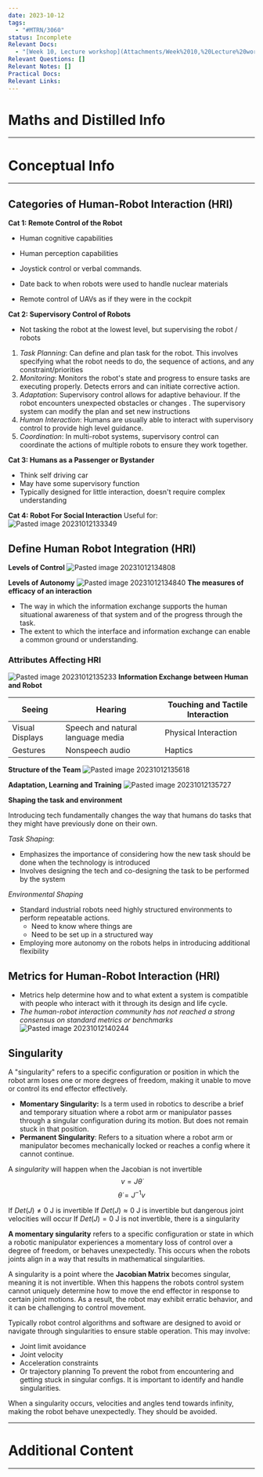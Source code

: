 ```yaml
---
date: 2023-10-12
tags:
  - "#MTRN/3060"
status: Incomplete
Relevant Docs:
  - "[Week 10, Lecture workshop](Attachments/Week%2010,%20Lecture%20workshop.pdf)"
Relevant Questions: []
Relevant Notes: []
Practical Docs: 
Relevant Links:
---
```

# Maths and Distilled Info
---




# Conceptual Info
---

## Categories of Human-Robot Interaction (HRI)

**Cat 1: Remote Control of the Robot**

- Human cognitive capabilities
- Human perception capabilities
- Joystick control or verbal commands.

- Date back to when robots were used to handle nuclear materials
- Remote control of UAVs as if they were in the cockpit

**Cat 2: Supervisory Control of Robots**
- Not tasking the robot at the lowest level, but supervising the robot / robots
1. *Task Planning*: Can define and plan task for the robot. This involves specifying what the robot needs to do, the sequence of actions, and any constraint/priorities
2. *Monitoring*: Monitors the robot's state and progress to ensure tasks are executing properly. Detects errors and can initiate corrective action.
3. *Adaptation*: Supervisory control allows for adaptive behaviour. If the robot encounters unexpected obstacles or changes . The supervisory system can modify the plan and set new instructions
4. *Human Interaction*: Humans are usually able to interact with supervisory control to provide high level guidance.
5. *Coordination*: In multi-robot systems, supervisory control can coordinate the actions of multiple robots to ensure they work together.

**Cat 3: Humans as a Passenger or Bystander**
- Think self driving car
- May have some supervisory function
- Typically designed for little interaction, doesn't require complex understanding


**Cat 4: Robot For Social Interaction**
Useful for:
![Pasted image 20231012133349](Attachments/Pasted%20image%2020231012133349.png)


## Define Human Robot Integration (HRI)

**Levels of Control**
![Pasted image 20231012134808](Attachments/Pasted%20image%2020231012134808.png)

**Levels of Autonomy**
![Pasted image 20231012134840](Attachments/Pasted%20image%2020231012134840.png)
**The measures of efficacy of an interaction**
- The way in which the information exchange supports the human situational awareness of that system and of the progress through the task.
- The extent to which the interface and information exchange can enable a common ground or understanding.

### Attributes Affecting HRI
![Pasted image 20231012135233](Attachments/Pasted%20image%2020231012135233.png)
**Information Exchange between Human and Robot**



| Seeing          | Hearing                            | Touching and Tactile Interaction |
| --------------- | ---------------------------------- | -------------------------------- |
| Visual Displays | Speech and natural  language media | Physical Interaction                                 |
| Gestures        | Nonspeech audio       | Haptics       |

**Structure of the Team**
![Pasted image 20231012135618](Attachments/Pasted%20image%2020231012135618.png)

**Adaptation, Learning and Training**
![Pasted image 20231012135727](Attachments/Pasted%20image%2020231012135727.png)

**Shaping the task and environment**

Introducing tech fundamentally changes the way that humans do tasks that they might have previously done on their own.

*Task Shaping*:
- Emphasizes the importance of considering how the new task should be done when the technology is introduced
- Involves designing the tech and co-designing the task to be performed by the system

*Environmental Shaping*
- Standard industrial robots need highly structured environments to perform repeatable actions.
	- Need to know where things are
	- Need to be set up in a structured way
- Employing more autonomy on the robots helps in introducing additional flexibility

## Metrics for Human-Robot Interaction (HRI)
- Metrics help determine how and to what extent a system is compatible with people who interact with it through its design and life cycle.
- *The human-robot interaction community has not reached a strong consensus on standard metrics or benchmarks*
![Pasted image 20231012140244](Attachments/Pasted%20image%2020231012140244.png)


## Singularity
A "singularity" refers to a specific configuration or position in which the robot arm loses one or more degrees of freedom, making it unable to move or control its end effector effectively.
- **Momentary Singularity:** Is a term used in robotics to describe a brief and temporary situation where a robot arm or manipulator passes through a singular configuration during its motion. But does not remain stuck in that position.
- **Permanent Singularity**: Refers to a situation where a robot arm or manipulator becomes mechanically locked or reaches a config where it cannot continue.

A *singularity* will happen when the Jacobian is not invertible
$$v = J \dot{\theta}$$
$$$$
$$\dot{\theta} = J^{-1}v$$

If $Det(J) \neq 0$  J is invertible
If $Det(J) \approx 0$ J is invertible but dangerous joint velocities will occur
If $Det(J) = 0$ J is not invertible, there is a singularity

**A momentary singularity** refers to a specific configuration or state in which a robotic manipulator experiences a momentary loss of control over a degree of freedom, or behaves unexpectedly. This occurs when the robots joints align in a way that results in mathematical singularities.

A singularity is a point where the **Jacobian Matrix** becomes singular, meaning it is not invertible. When this happens the robots control system cannot uniquely determine how to move the end effector in response to certain joint motions. As a result, the robot may exhibit erratic behavior, and it can be challenging to control movement.

Typically robot control algorithms and software are designed to avoid or navigate through singularities to ensure stable operation. This may involve:
- Joint limit avoidance
- Joint velocity
- Acceleration constraints
- Or trajectory planning
To prevent the robot from encountering and getting stuck in singular configs. It is important to identify and handle singularities.

When a singularity occurs, velocities and angles tend towards infinity, making the robot behave unexpectedly. They should be avoided.







****

# Additional Content
---
